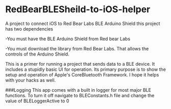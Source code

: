 RedBearBLESheild-to-iOS-helper
==============================

A project to connect iOS to Red Bear Labs BLE Arduino Shield this project has two dependencies

-You must have the BLE Arduino Shield from Red bear Labs

-You must download the library from Red Bear Labs. That allows the controls of the Arduino Shield.

This is a primer for running a project that sends data to a BLE device. It includes a stupidly basic UI for operation.  Its primary purpose is to show the setup and operation of Apple's CoreBluetooth Framework. I hope it helps with your hacks as well.  

###Logging 
This app comes with a built in logger for most major BLE functions.  To turn it off navigate to BLEConstants.h file and change the value of BLELoggerActive to 0 
